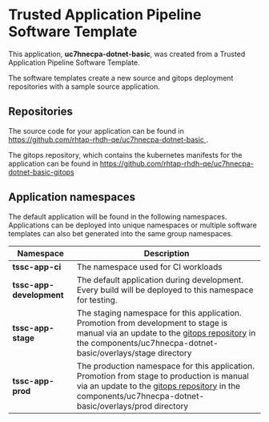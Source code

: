 # Trusted Application Pipeline Software Template

This application, **uc7hnecpa-dotnet-basic**, was created from a Trusted Application Pipeline Software Template.

The software templates create a new source and gitops deployment repositories with a sample source application. 

## Repositories

The source code for your application can be found in [https://github.com/rhtap-rhdh-qe/uc7hnecpa-dotnet-basic ](https://github.com/rhtap-rhdh-qe/uc7hnecpa-dotnet-basic ).
 
The gitops repository, which contains the kubernetes manifests for the application can be found in 
[https://github.com/rhtap-rhdh-qe/uc7hnecpa-dotnet-basic-gitops ](https://github.com/rhtap-rhdh-qe/uc7hnecpa-dotnet-basic-gitops ) 

## Application namespaces 

The default application will be found in the following namespaces. Applications can be deployed into unique namespaces or multiple software templates can also bet generated into the same group namespaces.  

|  Namespace   |  Description   |  
| -------- | -------- |
| **tssc-app-ci** | The namespace used for CI workloads |
| **tssc-app-development** | The default application during development. Every build will be deployed to this namespace for testing. |
| **tssc-app-stage** | The staging namespace for this application. Promotion from development to stage is manual via an update to the [gitops repository](https://github.com/rhtap-rhdh-qe/uc7hnecpa-dotnet-basic-gitops ) in the components/uc7hnecpa-dotnet-basic/overlays/stage directory |
| **tssc-app-prod** | The production namespace for this application. Promotion from stage to production is manual via an update to the [gitops repository](https://github.com/rhtap-rhdh-qe/uc7hnecpa-dotnet-basic-gitops ) in the components/uc7hnecpa-dotnet-basic/overlays/prod directory |